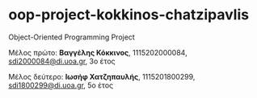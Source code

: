 # oop-project-kokkinos-chatzipavlis
Object-Oriented Programming Project


Μέλος πρώτο: **Βαγγέλης Κόκκινος**, 1115202000084, sdi2000084@di.uoa.gr, 3o έτος

Μέλος δεύτερο: **Ιωσήφ Χατζηπαυλής**, 1115201800299, sdi1800299@di.uoa.gr,
5ο έτος


